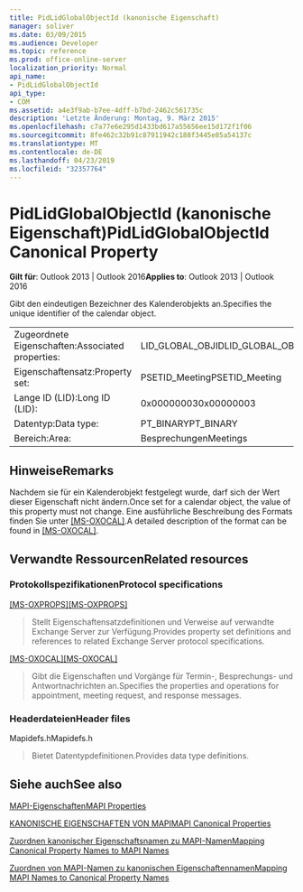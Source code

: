 ```yaml
---
title: PidLidGlobalObjectId (kanonische Eigenschaft)
manager: soliver
ms.date: 03/09/2015
ms.audience: Developer
ms.topic: reference
ms.prod: office-online-server
localization_priority: Normal
api_name:
- PidLidGlobalObjectId
api_type:
- COM
ms.assetid: a4e3f9ab-b7ee-4dff-b7bd-2462c561735c
description: 'Letzte Änderung: Montag, 9. März 2015'
ms.openlocfilehash: c7a77e6e295d1433bd617a55656ee15d172f1f06
ms.sourcegitcommit: 8fe462c32b91c87911942c188f3445e85a54137c
ms.translationtype: MT
ms.contentlocale: de-DE
ms.lasthandoff: 04/23/2019
ms.locfileid: "32357764"
---
```

# <a name="pidlidglobalobjectid-canonical-property"></a><span data-ttu-id="779b2-103">PidLidGlobalObjectId (kanonische Eigenschaft)</span><span class="sxs-lookup"><span data-stu-id="779b2-103">PidLidGlobalObjectId Canonical Property</span></span>

  
  
<span data-ttu-id="779b2-104">**Gilt für**: Outlook 2013 | Outlook 2016</span><span class="sxs-lookup"><span data-stu-id="779b2-104">**Applies to**: Outlook 2013 | Outlook 2016</span></span> 
  
<span data-ttu-id="779b2-105">Gibt den eindeutigen Bezeichner des Kalenderobjekts an.</span><span class="sxs-lookup"><span data-stu-id="779b2-105">Specifies the unique identifier of the calendar object.</span></span>
  
|||
|:-----|:-----|
|<span data-ttu-id="779b2-106">Zugeordnete Eigenschaften:</span><span class="sxs-lookup"><span data-stu-id="779b2-106">Associated properties:</span></span>  <br/> |<span data-ttu-id="779b2-107">LID_GLOBAL_OBJID</span><span class="sxs-lookup"><span data-stu-id="779b2-107">LID_GLOBAL_OBJID</span></span>  <br/> |
|<span data-ttu-id="779b2-108">Eigenschaftensatz:</span><span class="sxs-lookup"><span data-stu-id="779b2-108">Property set:</span></span>  <br/> |<span data-ttu-id="779b2-109">PSETID_Meeting</span><span class="sxs-lookup"><span data-stu-id="779b2-109">PSETID_Meeting</span></span>  <br/> |
|<span data-ttu-id="779b2-110">Lange ID (LID):</span><span class="sxs-lookup"><span data-stu-id="779b2-110">Long ID (LID):</span></span>  <br/> |<span data-ttu-id="779b2-111">0x00000003</span><span class="sxs-lookup"><span data-stu-id="779b2-111">0x00000003</span></span>  <br/> |
|<span data-ttu-id="779b2-112">Datentyp:</span><span class="sxs-lookup"><span data-stu-id="779b2-112">Data type:</span></span>  <br/> |<span data-ttu-id="779b2-113">PT_BINARY</span><span class="sxs-lookup"><span data-stu-id="779b2-113">PT_BINARY</span></span>  <br/> |
|<span data-ttu-id="779b2-114">Bereich:</span><span class="sxs-lookup"><span data-stu-id="779b2-114">Area:</span></span>  <br/> |<span data-ttu-id="779b2-115">Besprechungen</span><span class="sxs-lookup"><span data-stu-id="779b2-115">Meetings</span></span>  <br/> |
   
## <a name="remarks"></a><span data-ttu-id="779b2-116">Hinweise</span><span class="sxs-lookup"><span data-stu-id="779b2-116">Remarks</span></span>

<span data-ttu-id="779b2-117">Nachdem sie für ein Kalenderobjekt festgelegt wurde, darf sich der Wert dieser Eigenschaft nicht ändern.</span><span class="sxs-lookup"><span data-stu-id="779b2-117">Once set for a calendar object, the value of this property must not change.</span></span> <span data-ttu-id="779b2-118">Eine ausführliche Beschreibung des Formats finden Sie unter [[MS-OXOCAL]](https://msdn.microsoft.com/library/9b636532-9150-4836-9635-9c9b756c9ccf%28Office.15%29.aspx).</span><span class="sxs-lookup"><span data-stu-id="779b2-118">A detailed description of the format can be found in [[MS-OXOCAL]](https://msdn.microsoft.com/library/9b636532-9150-4836-9635-9c9b756c9ccf%28Office.15%29.aspx).</span></span>
  
## <a name="related-resources"></a><span data-ttu-id="779b2-119">Verwandte Ressourcen</span><span class="sxs-lookup"><span data-stu-id="779b2-119">Related resources</span></span>

### <a name="protocol-specifications"></a><span data-ttu-id="779b2-120">Protokollspezifikationen</span><span class="sxs-lookup"><span data-stu-id="779b2-120">Protocol specifications</span></span>

<span data-ttu-id="779b2-121">[[MS-OXPROPS]](https://msdn.microsoft.com/library/f6ab1613-aefe-447d-a49c-18217230b148%28Office.15%29.aspx)</span><span class="sxs-lookup"><span data-stu-id="779b2-121">[[MS-OXPROPS]](https://msdn.microsoft.com/library/f6ab1613-aefe-447d-a49c-18217230b148%28Office.15%29.aspx)</span></span>
  
> <span data-ttu-id="779b2-122">Stellt Eigenschaftensatzdefinitionen und Verweise auf verwandte Exchange Server zur Verfügung.</span><span class="sxs-lookup"><span data-stu-id="779b2-122">Provides property set definitions and references to related Exchange Server protocol specifications.</span></span>
    
<span data-ttu-id="779b2-123">[[MS-OXOCAL]](https://msdn.microsoft.com/library/09861fde-c8e4-4028-9346-e7c214cfdba1%28Office.15%29.aspx)</span><span class="sxs-lookup"><span data-stu-id="779b2-123">[[MS-OXOCAL]](https://msdn.microsoft.com/library/09861fde-c8e4-4028-9346-e7c214cfdba1%28Office.15%29.aspx)</span></span>
  
> <span data-ttu-id="779b2-124">Gibt die Eigenschaften und Vorgänge für Termin-, Besprechungs- und Antwortnachrichten an.</span><span class="sxs-lookup"><span data-stu-id="779b2-124">Specifies the properties and operations for appointment, meeting request, and response messages.</span></span>
    
### <a name="header-files"></a><span data-ttu-id="779b2-125">Headerdateien</span><span class="sxs-lookup"><span data-stu-id="779b2-125">Header files</span></span>

<span data-ttu-id="779b2-126">Mapidefs.h</span><span class="sxs-lookup"><span data-stu-id="779b2-126">Mapidefs.h</span></span>
  
> <span data-ttu-id="779b2-127">Bietet Datentypdefinitionen.</span><span class="sxs-lookup"><span data-stu-id="779b2-127">Provides data type definitions.</span></span>
    
## <a name="see-also"></a><span data-ttu-id="779b2-128">Siehe auch</span><span class="sxs-lookup"><span data-stu-id="779b2-128">See also</span></span>



[<span data-ttu-id="779b2-129">MAPI-Eigenschaften</span><span class="sxs-lookup"><span data-stu-id="779b2-129">MAPI Properties</span></span>](mapi-properties.md)
  
[<span data-ttu-id="779b2-130">KANONISCHE EIGENSCHAFTEN VON MAPI</span><span class="sxs-lookup"><span data-stu-id="779b2-130">MAPI Canonical Properties</span></span>](mapi-canonical-properties.md)
  
[<span data-ttu-id="779b2-131">Zuordnen kanonischer Eigenschaftsnamen zu MAPI-Namen</span><span class="sxs-lookup"><span data-stu-id="779b2-131">Mapping Canonical Property Names to MAPI Names</span></span>](mapping-canonical-property-names-to-mapi-names.md)
  
[<span data-ttu-id="779b2-132">Zuordnen von MAPI-Namen zu kanonischen Eigenschaftennamen</span><span class="sxs-lookup"><span data-stu-id="779b2-132">Mapping MAPI Names to Canonical Property Names</span></span>](mapping-mapi-names-to-canonical-property-names.md)

